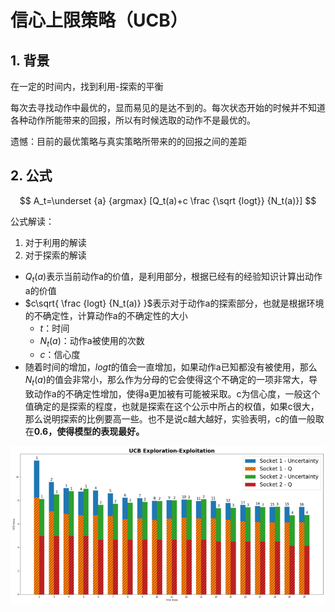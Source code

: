# 信心上限策略（UCB）

## 1. 背景

在一定的时间内，找到利用-探索的平衡

每次去寻找动作中最优的，显而易见的是达不到的。每次状态开始的时候并不知道各种动作所能带来的回报，所以有时候选取的动作不是最优的。

遗憾：目前的最优策略与真实策略所带来的的回报之间的差距

## 2. 公式

$$
A_t=\underset {a} {argmax} [Q_t(a)+c \frac {\sqrt {logt}} {N_t(a)}]
$$

公式解读：

1. 对于利用的解读
2. 对于探索的解读

- $Q_t(a)$表示当前动作a的价值，是利用部分，根据已经有的经验知识计算出动作a的价值
- $c\sqrt{ \frac {logt} {N_t(a)} }$表示对于动作a的探索部分，也就是根据环境的不确定性，计算动作a的不确定性的大小
  - $t$：时间
  - $N_t(a)$：动作a被使用的次数
  - $c$：信心度
- 随着时间的增加，$logt$的值会一直增加，如果动作a已知都没有被使用，那么$N_t(a)$的值会非常小，那么作为分母的它会使得这个不确定的一项非常大，导致动作a的不确定性增加，使得a更加被有可能被采取。c为信心度，一般这个值确定的是探索的程度，也就是探索在这个公示中所占的权值，如果c很大，那么说明探索的比例要高一些。也不是说c越大越好，实验表明，c的值一般取在**0.6，使得模型的表现最好。**

![](image/UCB/1650611829742.png)
